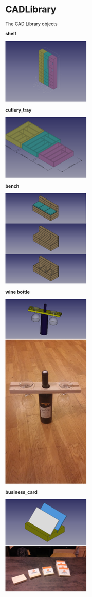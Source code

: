 # CADLibrary

The CAD Library objects

**shelf**

<img border="0" width="50%" src="https://raw.githubusercontent.com/badele/CADLibrary/master/freecad/shelf/sample.png"/>
<br/>

**cutlery_tray**

<img border="0" width="50%" height src="https://raw.githubusercontent.com/badele/CADLibrary/master/freecad/cutlery_tray/sample.png"/>
<br/>

**bench**

<img border="0" width="50%" height src="https://raw.githubusercontent.com/badele/CADLibrary/master/freecad/bench_generator/sample.png"/>
<br/>

**wine bottle**


<img border="0" width="50%" height src="https://raw.githubusercontent.com/badele/CADLibrary/master/freecad/wine_bottle_holder/wine_bottle_holder.png"/>
<img border="0" width="50%" height src="https://github.com/badele/CADLibrary/blob/master/freecad/wine_bottle_holder/realised_wine_bottle_holder.jpg"/>
<br/>


**business_card**


<img border="0" width="50%" height src="https://raw.githubusercontent.com/badele/CADLibrary/master/freecad/business_card_holder/business_card_holder.png"/>
<img border="0" width="50%" height src="https://github.com/badele/CADLibrary/blob/master/freecad/business_card_holder/realised_business_card_holder.jpg"/>
<br/>



